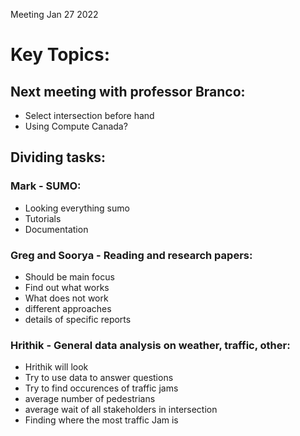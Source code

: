 Meeting Jan 27 2022

# Key Topics:

## Next meeting with professor Branco:
* Select intersection before hand
* Using Compute Canada?

## Dividing tasks:

### Mark - SUMO:
* Looking everything sumo
* Tutorials
* Documentation

### Greg and Soorya - Reading and research papers:
* Should be main focus
* Find out what works
* What does not work
* different approaches
* details of specific reports


### Hrithik - General data analysis on weather, traffic, other:
* Hrithik will look 
* Try to use data to answer questions
* Try to find occurences of traffic jams
* average number of pedestrians 
* average wait of all stakeholders in intersection
* Finding where the most traffic Jam is



